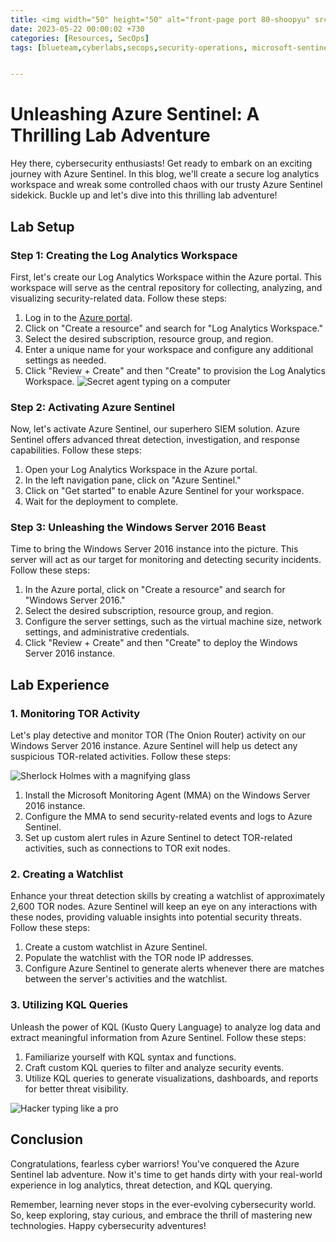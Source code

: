 ```yaml
---
title: <img width="50" height="50" alt="front-page port 80-shoopyu" src="https://www.thebigredgroup.com/wp-content/uploads/2021/06/top-six.jpg">Unleashing Azure Sentinel A thrilling lab Adventure🛡️
date: 2023-05-22 00:00:02 +730
categories: [Resources, SecOps]
tags: [blueteam,cyberlabs,secops,security-operations, microsoft-sentinel, siem, threat-hunting] # TAG names should always be lowercase


---
```

# Unleashing Azure Sentinel: A Thrilling Lab Adventure

Hey there, cybersecurity enthusiasts! Get ready to embark on an exciting journey with Azure Sentinel. In this blog, we'll create a secure log analytics workspace and wreak some controlled chaos with our trusty Azure Sentinel sidekick. Buckle up and let's dive into this thrilling lab adventure!

## Lab Setup

### Step 1: Creating the Log Analytics Workspace

First, let's create our Log Analytics Workspace within the Azure portal. This workspace will serve as the central repository for collecting, analyzing, and visualizing security-related data. Follow these steps:

1. Log in to the [Azure portal](https://portal.azure.com).
2. Click on "Create a resource" and search for "Log Analytics Workspace."
3. Select the desired subscription, resource group, and region.
4. Enter a unique name for your workspace and configure any additional settings as needed.
5. Click "Review + Create" and then "Create" to provision the Log Analytics Workspace.
![Secret agent typing on a computer](https://media.giphy.com/media/9GIE4bg4EV7UYFeP5B/giphy.gif)


### Step 2: Activating Azure Sentinel

Now, let's activate Azure Sentinel, our superhero SIEM solution. Azure Sentinel offers advanced threat detection, investigation, and response capabilities. Follow these steps:

1. Open your Log Analytics Workspace in the Azure portal.
2. In the left navigation pane, click on "Azure Sentinel."
3. Click on "Get started" to enable Azure Sentinel for your workspace.
4. Wait for the deployment to complete.

### Step 3: Unleashing the Windows Server 2016 Beast

Time to bring the Windows Server 2016 instance into the picture. This server will act as our target for monitoring and detecting security incidents. Follow these steps:

1. In the Azure portal, click on "Create a resource" and search for "Windows Server 2016."
2. Select the desired subscription, resource group, and region.
3. Configure the server settings, such as the virtual machine size, network settings, and administrative credentials.
4. Click "Review + Create" and then "Create" to deploy the Windows Server 2016 instance.



## Lab Experience

### 1. Monitoring TOR Activity

Let's play detective and monitor TOR (The Onion Router) activity on our Windows Server 2016 instance. Azure Sentinel will help us detect any suspicious TOR-related activities. Follow these steps:

![Sherlock Holmes with a magnifying glass](https://media.giphy.com/media/3o6Ztf4ZfqvUcEwRDW/giphy.gif)

1. Install the Microsoft Monitoring Agent (MMA) on the Windows Server 2016 instance.
2. Configure the MMA to send security-related events and logs to Azure Sentinel.
3. Set up custom alert rules in Azure Sentinel to detect TOR-related activities, such as connections to TOR exit nodes.

### 2. Creating a Watchlist

Enhance your threat detection skills by creating a watchlist of approximately 2,600 TOR nodes. Azure Sentinel will keep an eye on any interactions with these nodes, providing valuable insights into potential security threats. Follow these steps:

1. Create a custom watchlist in Azure Sentinel.
2. Populate the watchlist with the TOR node IP addresses.
3. Configure Azure Sentinel to generate alerts whenever there are matches between the server's activities and the watchlist.

### 3. Utilizing KQL Queries

Unleash the power of KQL (Kusto Query Language) to analyze log data and extract meaningful information from Azure Sentinel. Follow these steps:

1. Familiarize yourself with KQL syntax and functions.
2. Craft custom KQL queries to filter and analyze security events.
3. Utilize KQL queries to generate visualizations, dashboards, and reports for better threat visibility.


![Hacker typing like a pro](https://media.giphy.com/media/BcJ2KvJf9H7vYifeIE/giphy.gif)
## Conclusion

Congratulations, fearless cyber warriors! You've conquered the Azure Sentinel lab adventure. Now it's time to get hands dirty  with your real-world experience in log analytics, threat detection, and KQL querying.

Remember, learning never stops in the ever-evolving cybersecurity world. So, keep exploring, stay curious, and embrace the thrill of mastering new technologies. Happy cybersecurity adventures!






